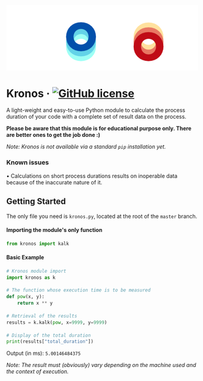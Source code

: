 ![Kronos logo](https://raw.githubusercontent.com/SuperDelphi/Kronos/main/logo.png)

# Kronos &middot; [![GitHub license](https://img.shields.io/badge/license-MIT-blue.svg)](https://github.com/SuperDelphi/Kronos/blob/main/LICENSE)

A light-weight and easy-to-use Python module to calculate the process duration of your code with a complete set of result data on the process.

**Please be aware that this module is for educational purpose only. There are better ones to get the job done :)**

*Note: Kronos is not available via a standard ``pip`` installation yet.*

### Known issues
• Calculations on short process durations results on inoperable data because of the inaccurate nature of it.

## Getting Started

The only file you need is ``kronos.py``, located at the root of the ``master`` branch.

#### Importing the module's only function

```python
from kronos import kalk
```

#### Basic Example

```python
# Kronos module import
import kronos as k

# The function whose execution time is to be measured
def pow(x, y):
    return x ** y

# Retrieval of the results
results = k.kalk(pow, x=9999, y=9999)

# Display of the total duration
print(results["total_duration"])
```

Output (in ms): ``5.00146484375``

*Note: The result must (obviously) vary depending on the machine used and the context of execution.*
